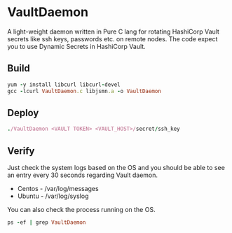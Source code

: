 # VaultDaemon
A light-weight daemon written in Pure C lang for rotating HashiCorp Vault secrets like ssh keys, passwords etc. on remote nodes. The code expect you to use Dynamic Secrets in HashiCorp Vault.

## Build
```ruby
yum -y install libcurl libcurl-devel
gcc -lcurl VaultDaemon.c libjsmn.a -o VaultDaemon
```

## Deploy
```ruby
./VaultDaemon <VAULT TOKEN> <VAULT_HOST>/secret/ssh_key
```
## Verify
Just check the system logs based on the OS and you should be able to see an entry every 30 seconds regarding Vault daemon.
- Centos - /var/log/messages
- Ubuntu - /var/log/syslog

You can also check the process running on the OS.
```ruby
ps -ef | grep VaultDaemon
```
